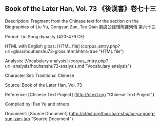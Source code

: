## Book of the Later Han, Vol. 73 《後漢書》卷七十三

Description: Fragment from the Chinese text for the section on the Biographies of Liu Yu, Gongsun Zan, Tao Qian 劉虞公孫瓚陶謙列傳 第六十三

Period: Liu Song dynasty (420-479 CE)

HTML with English gloss: [HTML file] (corpus_entry.php?uri=gloss/houhanshu73-gloss.html&html=true "HTML file")

Analysis: [Vocabulary analysis] (corpus_entry.php?uri=analysis/houhanshu73-analysis.md "Vocabulary analysis")

Character Set: Traditional Chinese

Source: Book of the Later Han, Vol. 73

Reference: [Chinese Text Project] (http://ctext.org "Chinese Text Project")

Compiled by: Fan Ye and others

Document: [Source Document] (http://ctext.org/hou-han-shu/liu-yu-gong-sun-zan-tao "Source Document")
